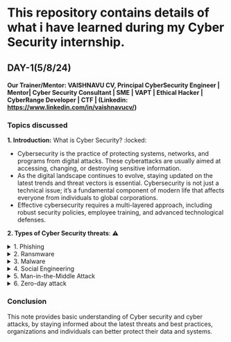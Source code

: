 # This repository contains details of what i have learned during my Cyber Security internship.

## DAY-1(5/8/24)
#### Our Trainer/Mentor: VAISHNAVU CV, Principal CyberSecurity Engineer | Mentor| Cyber Security Consultant | SME | VAPT | Ethical Hacker | CyberRange Developer | CTF | (Linkedin: https://www.linkedin.com/in/vaishnavucv/)
### Topics discussed
__1. Introduction:__ What is Cyber Security? :locked:
+ Cybersecurity is the practice of protecting systems, networks, and programs from digital attacks. These cyberattacks are usually aimed at accessing, changing, or destroying sensitive information.
+ As the digital landscape continues to evolve, staying updated on the latest trends and threat vectors is essential. Cybersecurity is not just a technical issue; it’s a fundamental component of modern life that affects everyone from individuals to global corporations.
+ Effective cybersecurity requires a multi-layered approach, including robust security policies, employee training, and advanced technological defenses.

__2. Types of Cyber Security threats__: :warning:
<details>
   <summary>1. Phishing</summary>
   <p>Uses fraudulent emails, text messages, phone calls or websites to trick people into sharing sensitive data, downloading malware or otherwise exposing themselves to cybercrime.
      
   ![phishing_working](https://github.com/user-attachments/assets/14fbe633-d640-46bb-a5c3-c78ec56b54c7)</p>
</details>
<details>
   <summary>2. Ransmware</summary>
   <p>Malware that locks and encrypts a victim's data, files, devices or systems, rendering them inaccessible and unusable until the attacker receives a ransom payment.

![Ransmware](https://github.com/user-attachments/assets/ddbc5647-bf5c-49cb-b8c6-91337a7a3a54) </p>
</details>
<details>
   <summary>3. Malware</summary>
   <p>Any intrusive software developed by cyber criminals to steal data and damage or destroy computers and computer systems.
   
![Malware](https://github.com/user-attachments/assets/e87ff4c6-1bbc-4f79-8275-631b9c8db570)</p>
</details>                             
<details>
   <summary>4. Social Engineering</summary>
   <p>Cyber security tactic that involves tricking people into sharing sensitive information or performing actions that can compromise computer systems or steal personal information.
   
![SE](https://github.com/user-attachments/assets/77b304df-4912-44bb-9f2e-19a9382b1ca7)</p>
</details>                             
<details>
   <summary>5. Man-in-the-Middle Attack</summary>
   <p>When criminals interrupt the traffic between a two-party transaction.!
      
![Illustration-of-a-Man-in-the-Middle-attack](https://github.com/user-attachments/assets/da9bea3d-3d41-449b-9c03-f32cba687ce7)</p>
</details>                 
<details>
   <summary>6. Zero-day attack</summary>
   <p>A zero-day attack takes place when hackers exploit the flaw before developers have a chance to address it.
   
![what-is-zero-day-exploit-bg](https://github.com/user-attachments/assets/4982f1e3-8038-453f-a706-d15ddde04df0)</p>
</details>   


### Conclusion
This note provides basic understanding of Cyber security and cyber attacks, by staying informed about the latest threats and best practices, organizations and individuals can better protect their data and systems.



                    




   




